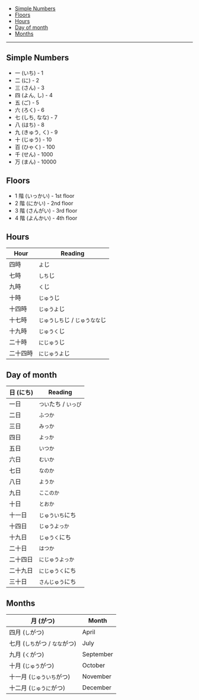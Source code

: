 - [Simple Numbers](#simple-numbers)
- [Floors](#floors)
- [Hours](#hours)
- [Day of month](#day-of-month)
- [Months](#months)
____

## Simple Numbers

- 一 (いち) - 1
- 二 (に) - 2
- 三 (さん) - 3
- 四 (よん, し) - 4
- 五 (ご) - 5
- 六 (ろく) - 6
- 七 (しち, なな) - 7
- 八 (はち) - 8
- 九 (きゅう, く) - 9
- 十 (じゅう) - 10
- 百 (ひゃく) - 100
- 千 (せん) - 1000
- 万 (まん) - 10000

## Floors

- 1 階 (いっかい) - 1st floor
- 2 階 (にかい) - 2nd floor
- 3 階 (さんがい) - 3rd floor
- 4 階 (よんかい) - 4th floor

## Hours

 | Hour     | Reading                         |
 | ---      | ---                             |
 | 四時     | `よ`じ                          |
 | 七時     | `しち`じ                        |
 | 九時     | `く`じ                          |
 | 十時     | `じゅう`じ                      |
 | 十四時   | `じゅうよ`じ                    |
 | 十七時   | `じゅうしち`じ / `じゅうなな`じ |
 | 十九時   | `じゅうく`じ                    |
 | 二十時   | `にじゅう`じ                    |
 | 二十四時 | `にじゅうよ`じ                  |

## Day of month

 | 日 (にち) | Reading               |
 | ---       | ---                   |
 | 一日      | `つい`たち / `いっぴ` |
 | 二日      | `ふつか`              |
 | 三日      | `みっか`              |
 | 四日      | `よっか`              |
 | 五日      | `いつか`              |
 | 六日      | `むいか`              |
 | 七日      | `なのか`              |
 | 八日      | `ようか`              |
 | 九日      | `ここのか`            |
 | 十日      | `とおか`              |
 | 十一日    | `じゅういち`にち      |
 | 十四日    | `じゅうよっか`        |
 | 十九日    | `じゅうく`にち        |
 | 二十日    | `はつか`              |
 | 二十四日  | `にじゅうよっか`      |
 | 二十九日  | `にじゅうく`にち      |
 | 三十日    | `さんじゅう`にち      |

## Months

| 月 (がつ)                      | Month     |
| ---                            | ---       |
| 四月 (`し`がつ)                | April     |
| 七月 (`しち`がつ / `なな`がつ) | July      |
| 九月 (`く`がつ)                | September |
| 十月 (`じゅう`がつ)            | October   |
| 十一月 (`じゅういち`がつ)      | November  |
| 十二月 (`じゅうに`がつ)        | December  |

